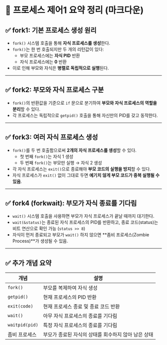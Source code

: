 # 📘 프로세스 제어1 요약 정리 (마크다운)

## ✅ fork1: 기본 프로세스 생성 원리

- `fork()` 시스템 호출을 통해 **자식 프로세스를 생성**한다.
- `fork()`는 한 번 호출되지만 두 개의 리턴값이 있다:
  - 부모 프로세스에는 **자식 PID** 반환
  - 자식 프로세스에는 **0** 반환
- 이로 인해 부모와 자식은 **병렬로 독립적으로 실행**된다.

---

## ✅ fork2: 부모와 자식 프로세스 구분

- `fork()`의 반환값을 기준으로 `if` 문으로 분기하여 **부모와 자식 프로세스의 역할을 분리**할 수 있다.
- 각 프로세스는 독립적으로 `getpid()` 호출을 통해 자신만의 PID를 갖고 동작한다.

---

## ✅ fork3: 여러 자식 프로세스 생성

- `fork()`를 두 번 호출함으로써 **2개의 자식 프로세스를 생성**할 수 있다.
  - 첫 번째 `fork()`는 자식 1 생성
  - 두 번째 `fork()`는 부모만 실행 → 자식 2 생성
- 각 자식 프로세스는 `exit()`으로 종료해야 **부모 코드의 실행을 방지**할 수 있다.
- 자식 프로세스가 `exit()` 없이 그대로 두면 **예기치 않게 부모 코드가 중복 실행될 수 있음**.

---

## ✅ fork4 (forkwait): 부모가 자식 종료를 기다림

- `wait()` 시스템 호출을 사용하면 부모가 자식 프로세스가 끝날 때까지 대기한다.
- `wait(&status)`는 종료된 자식 프로세스의 PID를 반환하고,
  종료 코드(status)는 비트 연산으로 확인 가능 (`status >> 8`)
- 자식이 먼저 종료되고 부모가 `wait()` 하지 않으면 **좀비 프로세스(Zombie Process)**가 생성될 수 있음.

---

## ✅ 추가 개념 요약

| 개념              | 설명 |
|-------------------|------|
| `fork()`          | 부모를 복제하여 자식 생성 |
| `getpid()`        | 현재 프로세스의 PID 반환 |
| `exit(code)`      | 현재 프로세스 종료 및 종료 코드 반환 |
| `wait()`          | 아무 자식 프로세스의 종료를 기다림 |
| `waitpid(pid)`    | 특정 자식 프로세스의 종료를 기다림 |
| 좀비 프로세스     | 부모가 종료된 자식의 상태를 회수하지 않아 남은 상태 |

